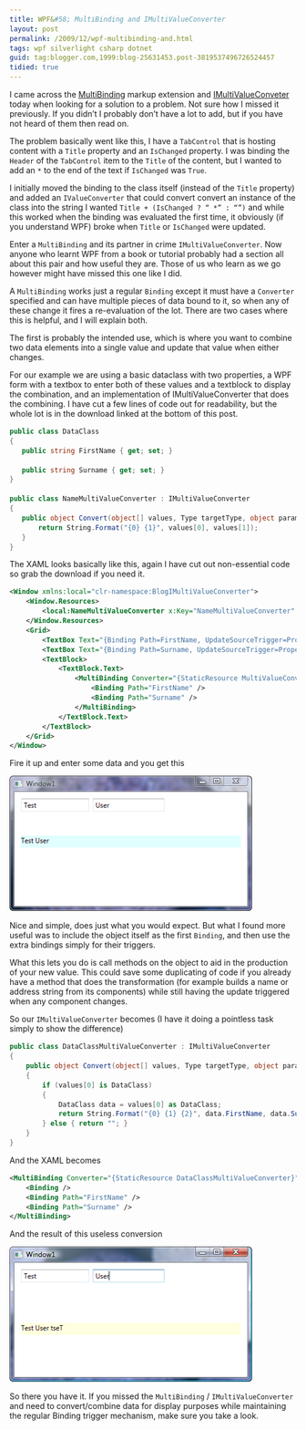 ```yaml
---
title: WPF&#58; MultiBinding and IMultiValueConverter
layout: post
permalink: /2009/12/wpf-multibinding-and.html
tags: wpf silverlight csharp dotnet
guid: tag:blogger.com,1999:blog-25631453.post-3819537496726524457
tidied: true
---
```


I came across the [MultiBinding](http://msdn.microsoft.com/en-us/library/system.windows.data.multibinding.aspx) markup extension and [IMultiValueConveter](http://msdn.microsoft.com/en-us/library/system.windows.data.imultivalueconverter.aspx) today when looking for a solution to a problem. Not sure how I missed it previously. If you didn’t I probably don’t have a lot to add, but if you have not heard of them then read on.  

<!-- more -->

The problem basically went like this, I have a `TabControl` that is hosting content with a `Title` property and an `IsChanged` property. I was binding the `Header` of the `TabControl` item to the `Title` of the content, but I wanted to add an `*` to the end of the text if `IsChanged` was `True`.  

I initially moved the binding to the class itself (instead of the `Title` property) and added an `IValueConverter` that could convert convert an instance of the class into the string I wanted `Title + (IsChanged ? “ *” : “”)` and while this worked when the binding was evaluated the first time, it obviously (if you understand WPF) broke when `Title` or `IsChanged` were updated.  

Enter a `MultiBinding` and its partner in crime `IMultiValueConverter`. Now anyone who learnt WPF from a book or tutorial probably had a section all about this pair and how useful they are. Those of us who learn as we go however might have missed this one like I did.  

A `MultiBinding` works just a regular `Binding` except it must have a `Converter` specified and can have multiple pieces of data bound to it, so when any of these change it fires a re-evaluation of the lot. There are two cases where this is helpful, and I will explain both.  

The first is probably the intended use, which is where you want to combine two data elements into a single value and update that value when either changes.  

For our example we are using a basic dataclass with two properties, a WPF form with a textbox to enter both of these values and a textblock to display the combination, and an implementation of IMultiValueConverter that does the combining. I have cut a few lines of code out for readability, but the whole lot is in the download linked at the bottom of this post.  

```csharp
public class DataClass
{
   public string FirstName { get; set; }

   public string Surname { get; set; }
}

public class NameMultiValueConverter : IMultiValueConverter
{
   public object Convert(object[] values, Type targetType, object parameter, System.Globalization.CultureInfo culture) {
       return String.Format("{0} {1}", values[0], values[1]);
   }
}
```



The XAML looks basically like this, again I have cut out non-essential code so grab the download if you need it.  


```xml
<Window xmlns:local="clr-namespace:BlogIMultiValueConverter">
    <Window.Resources>
        <local:NameMultiValueConverter x:Key="NameMultiValueConverter" />
    </Window.Resources>
    <Grid>
        <TextBox Text="{Binding Path=FirstName, UpdateSourceTrigger=PropertyChanged}" />
        <TextBox Text="{Binding Path=Surname, UpdateSourceTrigger=PropertyChanged}" />
        <TextBlock>
            <TextBlock.Text>
                <MultiBinding Converter="{StaticResource MultiValueConverter}">
                    <Binding Path="FirstName" />
                    <Binding Path="Surname" />
                </MultiBinding>
            </TextBlock.Text>
        </TextBlock>
    </Grid>
</Window>
```

Fire it up and enter some data and you get this  

![captured_Image.png[4]](/images/1382874052721.png)   

Nice and simple, does just what you would expect. But what I found more useful was to include the object itself as the first `Binding`, and then use the extra bindings simply for their triggers.  

What this lets you do is call methods on the object to aid in the production of your new value. This could save some duplicating of code if you already have a method that does the transformation (for example builds a name or address string from its components) while still having the update triggered when any component changes.  


So our `IMultiValueConverter` becomes (I have it doing a pointless task simply to show the difference)  


```csharp
public class DataClassMultiValueConverter : IMultiValueConverter
{
    public object Convert(object[] values, Type targetType, object parameter, System.Globalization.CultureInfo culture)
    {
        if (values[0] is DataClass)
        {
            DataClass data = values[0] as DataClass;
            return String.Format("{0} {1} {2}", data.FirstName, data.Surname, data.ExtraData());
        } else { return ""; }
    }
}
```

And the XAML becomes  

```xml
<MultiBinding Converter="{StaticResource DataClassMultiValueConverter}">
    <Binding />
    <Binding Path="FirstName" />
    <Binding Path="Surname" />
</MultiBinding>
```

And the result of this useless conversion  

![captured_Image.png[6]](/images/1382874052726.png)   

So there you have it. If you missed the `MultiBinding` / `IMultiValueConverter` and need to convert/combine data for display purposes while maintaining the regular Binding trigger mechanism, make sure you take a look.  
